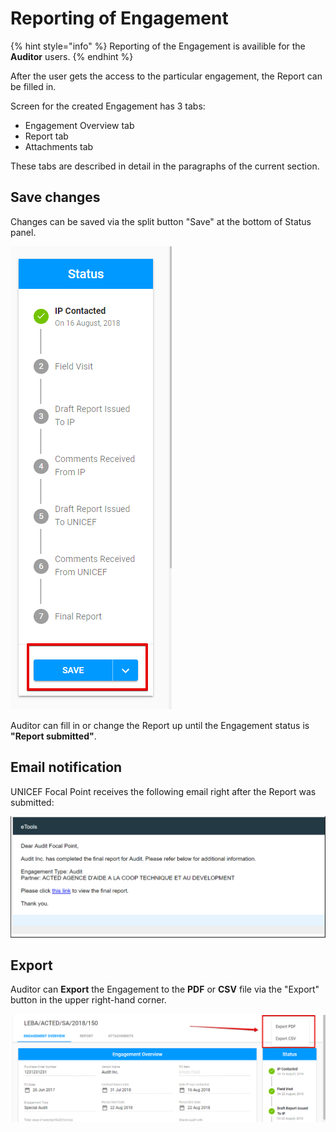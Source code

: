 # Reporting of Engagement



{% hint style="info" %}
Reporting of the Engagement is availible for the **Auditor** users. 
{% endhint %}

After the user gets the access to the particular engagement, the Report can be filled in.

Screen for the created Engagement has 3 tabs:

* Engagement Overview tab
* Report tab
* Attachments tab

These tabs are described in detail in the paragraphs of the current section. 

## Save changes

Changes can be saved via the split button "Save" at the bottom of Status panel.

![Save button](../../../.gitbook/assets/36.png)

  
Auditor can fill in or change the Report up until the Engagement status is **"Report submitted"**.

## **Email notification**

UNICEF Focal Point receives the following email right after the Report was submitted:

![Email for the final report completion](../../../.gitbook/assets/38.png)

## **Export** 

Auditor can **Export** the Engagement to the **PDF** or **CSV** file via the "Export" button in the upper right-hand corner.

![Export options](../../../.gitbook/assets/49.png)

